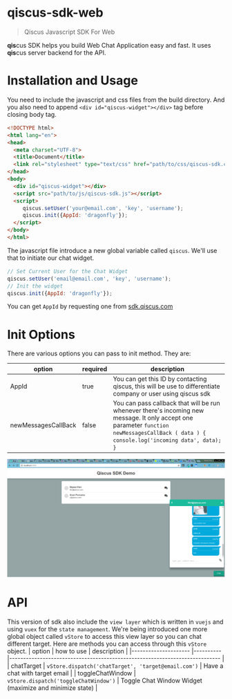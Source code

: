 # qiscus-sdk-web

> Qiscus Javascript SDK For Web

**qis**cus SDK helps you build Web Chat Application easy and fast. It uses **qis**cus server backend for the API.

# Installation and Usage

You need to include the javascript and css files from the build directory. And you also need to append `<div id="qiscus-widget"></div>` tag before closing body tag.

``` html
<!DOCTYPE html>
<html lang="en">
<head>
  <meta charset="UTF-8">
  <title>Document</title>
  <link rel="stylesheet" type="text/css" href="path/to/css/qiscus-sdk.css"> 
</head>
<body>
  <div id="qiscus-widget"></div>
  <script src="path/to/js/qiscus-sdk.js"></script>
  <script>
     qiscus.setUser('your@email.com', 'key', 'username');
     qiscus.init({AppId: 'dragonfly'});
  </script>
</body>
</html>
```

The javascript file introduce a new global variable called `qiscus`. We'll use that to initiate our chat widget.

``` javascript
// Set Current User for the Chat Widget
qiscus.setUser('email@email.com', 'key', 'username');
// Init the widget
qiscus.init({AppId: 'dragonfly'});
```

You can get `AppId` by requesting one from [sdk.qiscus.com](http://sdk.qiscus.com)

# Init Options
There are various options you can pass to init method. They are:

| option              	| required 	| description                                                                                                                                                                                      	|
|---------------------	|----------	|--------------------------------------------------------------------------------------------------------------------------------------------------------------------------------------------------	|
| AppId               	| true     	| You can get this ID by contacting qiscus, this will be use to differentiate company or user using qiscus sdk                                                                                     	|
| newMessagesCallBack 	| false    	| You can pass callback that will be run whenever there's incoming new message. It only accept one parameter `function newMessagesCallBack ( data ) {    console.log('incoming data', data); } ` 	  |

![qiscus SDK demo](sdk.png)

# API
This version of sdk also include the `view layer` which is written in `vuejs` and using `vuex` for the `state management`. 
We're being introduced one more global object called `vStore` to access this view layer so you can chat different target.
Here are methods you can access through this `vStore` object. 
| option              	| how to use 	| description                                                                                                                                                                                      	|
|---------------------	|----------	|----------------------------------------------------------------------------	|
| chatTarget            | `vStore.dispatch('chatTarget', 'target@email.com')` | Have a chat with target email |
| toggleChatWindow 	    | `vStore.dispatch('toggleChatWindow')` | Toggle Chat Window Widget (maximize and minimize state) 	  |
